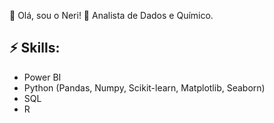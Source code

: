 👋 Olá, sou o Neri! 🔬 Analista de Dados e Químico.

## ⚡ Skills:
- Power BI
- Python (Pandas, Numpy, Scikit-learn, Matplotlib, Seaborn)
- SQL
- R
